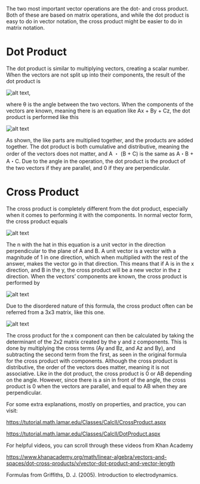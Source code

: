 The two most important vector operations are the dot- and cross product. Both of these are based on matrix operations, and while the dot product is easy to do in vector notation, the cross product might be easier to do in matrix notation. 

# Dot Product

The dot product is similar to multiplying vectors, creating a scalar number. When the vectors are not split up into their components, the result of the dot product is 

![alt text](https://github.com/cpawley/HHG2-MSP-Physics/blob/Floris-Images/1%20(2).png?raw=true),

where θ is the angle between the two vectors. When the components of the vectors are known, meaning there is an equation like Ax + By + Cz, the dot product is performed like this 

![alt text](https://github.com/cpawley/HHG2-MSP-Physics/blob/Floris-Images/2.png)

As shown, the like parts are multiplied together, and the products are added together. The dot product is both cumulative and distributive, meaning the order of the vectors does not matter, and A ・ (B + C) is the same as A・B + A・C.
Due to the angle in the operation, the dot product is the product of the two vectors if they are parallel, and 0 if they are perpendicular. 

# Cross Product

The cross product is completely different from the dot product, especially when it comes to performing it with the components. In normal vector form, the cross product equals 

![alt text](https://github.com/cpawley/HHG2-MSP-Physics/blob/Floris-Images/3.png)

The n with the hat in this equation is a unit vector in the direction perpendicular to the plane of A and B. A unit vector is a vector with a magnitude of 1 in one direction, which when multiplied with the rest of the answer, makes the vector go in that direction. This means that if A is in the x direction, and B in the y, the cross product will be a new vector in the z direction. When the vectors’ components are known, the cross product is performed by 

![alt text](https://github.com/cpawley/HHG2-MSP-Physics/blob/Floris-Images/4.png)

Due to the disordered nature of this formula, the cross product often can be referred from a 3x3 matrix, like this one. 

![alt text](https://github.com/cpawley/HHG2-MSP-Physics/blob/Floris-Images/5%20(2).png)

The cross product for the x component can then be calculated by taking the determinant of the 2x2 matrix created by the y and z components. This is done by multiplying the cross terms (Ay and Bz, and Az and By), and subtracting the second term from the first, as seen in the original formula for the cross product with components. 
Although the cross product is distributive, the order of the vectors does matter, meaning it is not associative. 
Like in the dot product, the cross product is 0 or AB depending on the angle. However, since there is a sin in front of the angle, the cross product is 0 when the vectors are parallel, and equal to AB when they are perpendicular.

For some extra explanations, mostly on properties, and practice, you can visit:

https://tutorial.math.lamar.edu/Classes/CalcII/CrossProduct.aspx 

https://tutorial.math.lamar.edu/Classes/CalcII/DotProduct.aspx 

For helpful videos, you can scroll through these videos from Khan Academy

https://www.khanacademy.org/math/linear-algebra/vectors-and-spaces/dot-cross-products/v/vector-dot-product-and-vector-length 

Formulas from Griffiths, D. J. (2005). Introduction to electrodynamics.



